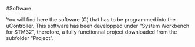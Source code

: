 #Software

You will find here the software (C) that has to be programmed into the uController.
This software has been developped under "System Workbench for STM32", therefore, a fully functionnal project downloaded from the subfolder "Project".
